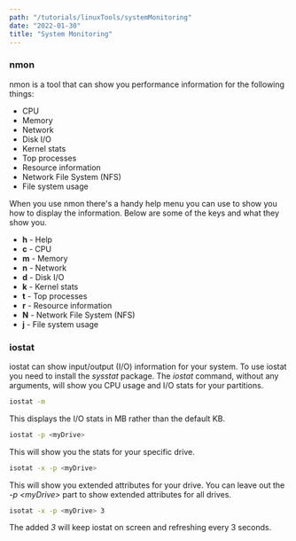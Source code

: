 ```yaml
---
path: "/tutorials/linuxTools/systemMonitoring"
date: "2022-01-30"
title: "System Monitoring"
---
```


### nmon
nmon is a tool that can show you performance information for the following things: 
* CPU
* Memory
* Network
* Disk I/O
* Kernel stats
* Top processes
* Resource information
* Network File System (NFS)
* File system usage

When you use nmon there's a handy help menu you can use to show you how to display the information. Below are some of the keys and what they show you.
* **h** - Help
* **c** - CPU
* **m** - Memory
* **n** - Network
* **d** - Disk I/O
* **k** - Kernel stats
* **t** - Top processes
* **r** - Resource information
* **N** - Network File System (NFS)
* **j** - File system usage 

### iostat
iostat can show input/output (I/O) information for your system. To use iostat you need to install the *sysstat* package. The *iostat* command, without any arguments, will show you CPU usage and I/O stats for your partitions.

```bash
iostat -m
```
This displays the I/O stats in MB rather than the default KB.

```bash
iostat -p <myDrive>
```
This will show you the stats for your specific drive. 

```bash
isotat -x -p <myDrive>
```
This will show you extended attributes for your drive. You can leave out the *-p \<myDrive>* part to show extended attributes for all drives. 

```bash
isotat -x -p <myDrive> 3
```
The added *3* will keep iostat on screen and refreshing every 3 seconds. 